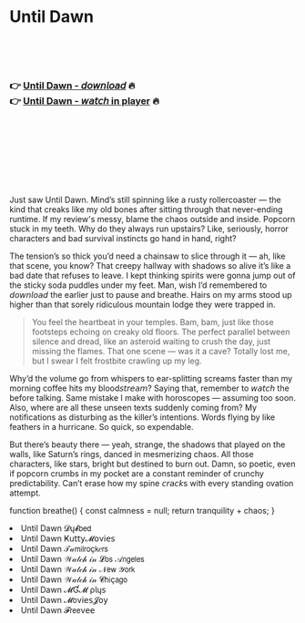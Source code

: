<h1>Until Dawn</h1>

<br><br><br>

<h3>👉 <a href="https://Jeffreys-nedomichli1986.github.io/xcgpwicudw/">Until Dawn - 𝘥𝘰𝘸𝘯𝘭𝘰𝘢𝘥</a> 🔥<br>
👉 <a href="https://Jeffreys-nedomichli1986.github.io/xcgpwicudw/">Until Dawn - 𝘸𝘢𝘵𝘤𝘩 in player</a> 🔥
</h3>



<br><br><br><br><br><br><br>


Just saw Until Dawn. Mind’s still spinning like a rusty rollercoaster — the kind that creaks like my old bones after sitting through that never-ending runtime. If my review's messy, blame the chaos outside and inside. Popcorn stuck in my teeth. Why do they always run upstairs? Like, seriously, horror characters and bad survival instincts go hand in hand, right? 

The tension’s so thick you’d need a chainsaw to slice through it — ah, like that scene, you know? That creepy hallway with shadows so alive it’s like a bad date that refuses to leave. I kept thinking spirits were gonna jump out of the sticky soda puddles under my feet. Man, wish I’d remembered to 𝘥𝘰𝘸𝘯𝘭𝘰𝘢𝘥 the   earlier just to pause and breathe. Hairs on my arms stood up higher than that sorely ridiculous mountain lodge they were trapped in.

>You feel the heartbeat in your temples. Bam, bam, just like those footsteps echoing on creaky old floors. The perfect parallel between silence and dread, like an asteroid waiting to crush the day, just missing the flames. That one scene — was it a cave? Totally lost me, but I swear I felt frostbite crawling up my leg.

Why’d the volume go from whispers to ear-splitting screams faster than my morning coffee hits my blood𝘴𝘵𝘳𝘦𝘢𝘮? Saying that, remember to 𝘸𝘢𝘵𝘤𝘩 the   before talking. Same mistake I make with horoscopes — assuming too soon. Also, where are all these unseen texts suddenly coming from? My notifications as disturbing as the killer’s intentions. Words flying by like feathers in a hurricane. So quick, so expendable.

But there’s beauty there — yeah, strange, the shadows that played on the walls, like Saturn’s rings, danced in mesmerizing chaos. All those characters, like stars, bright but destined to burn out. Damn, so poetic, even if popcorn crumbs in my pocket are a constant reminder of crunchy predictability. Can’t erase how my spine 𝘤𝘳𝘢𝘤𝘬s with every standing ovation attempt.

function breathe() {
  const calmness = null;
  return tranquility + chaos;
}


<li>Until Dawn 𝓓ų𝓫𝖻𝖾𝖽</li>
<li>Until Dawn Ҝ𝗎𝗍𝗍𝗒𝓜𝗈ν𝗂𝖾𝗌</li>
<li>Until Dawn 𝒯𝒶𝗆𝗂𝗅𝗋𝗈ç𝗄𝑒𝗋𝗌</li>
<li>Until Dawn 𝒲𝒶𝓉𝒸𝒽 𝒾𝓃 𝓛𝗈𝗌 𝒜𝗇𝗀𝖾𝗅𝖾𝗌</li>
<li>Until Dawn 𝒲𝒶𝓉𝒸𝒽 𝒾𝓃 𝒩𝖾𝗐 𝒴𝗈𝗋𝗄</li>
<li>Until Dawn 𝒲𝒶𝓉𝒸𝒽 𝒾𝓃 𝓒𝗁𝗂ç𝖺𝗀𝗈</li>
<li>Until Dawn 𝓜Ɠ𝓜 ρ𝗅ų𝗌</li>
<li>Until Dawn 𝓜𝗈ν𝗂𝖾𝗌𝓙𝗈𝗒</li>
<li>Until Dawn 𝓕𝗋𝖾𝖾ν𝖾𝖾</li>
